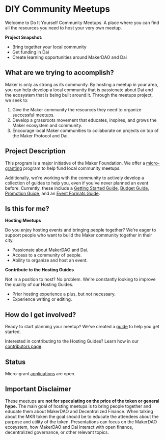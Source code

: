 # DIY Community Meetups

Welcome to Do It Yourself Community Meetups. A place where you can find all the resources you need to host your very own meetup.

**Project Snapshot:**

- Bring together your local community
- Get funding in Dai
- Create learning opportunities around MakerDAO and Dai

## What are we trying to accomplish?

Maker is only as strong as its community. By hosting a meetup in your area, you can help develop a local community that is passionate about Dai and the ecosystem that is being built around it. Through the meetups project, we seek to:

1. Give the Maker community the resources they need to organize successful meetups.
1. Develop a grassroots movement that educates, inspires, and grows the Maker ecosystem and community.
1. Encourage local Maker communities to collaborate on projects on top of the Maker Protocol and Dai.

## Project Description

This program is a major initiative of the Maker Foundation. We offer a [micro-granting](./requesting-funds.md) program to help fund local community meetups.

Additionally, we're working with the community to actively develop a collection of guides to help you, even if you've never planned an event before. Currently, these include a [Getting Started Guide](./getting-started-guide.md), [Budget Guide](./budget-guide.md), [Promotion Guide](./promotion-guide.md), and an [Event Formats Guide](event-formats-guide.md).

## Is this for me?

**Hosting Meetups**

Do you enjoy hosting events and bringing people together? We're eager to support people who want to build the Maker community together in their city.

- Passionate about MakerDAO and Dai.
- Access to a community of people.
- Ability to organize and host an event.

**Contribute to the Hosting Guides**

Not in a position to host? No problem. We're constantly looking to improve the quality of our Hosting Guides.

- Prior hosting experience a plus, but not necessary.
- Experience writing or editing.

## How do I get involved?

Ready to start planning your meetup? We've created a [guide](./getting-started-guide.md) to help you get started.

Interested in contributing to the Hosting Guides? Learn how in our [contributors page](../contributing/README.md).

## Status

Micro-grant [applications](https://airtable.com/shr415iT3e8S8nuzS) are open.

## Important Disclaimer

These meetups are **not for speculating on the price of the token or general hype.** The main goal of hosting meetups is to bring people together and educate them about MakerDAO and Decentralized Finance. When talking about the MKR token the goal should be to educate the attendees about the purpose and utility of the token. Presentations can focus on the MakerDAO ecosystem, how MakerDAO and Dai interact with open finance, decentralized governance, or other relevant topics.
